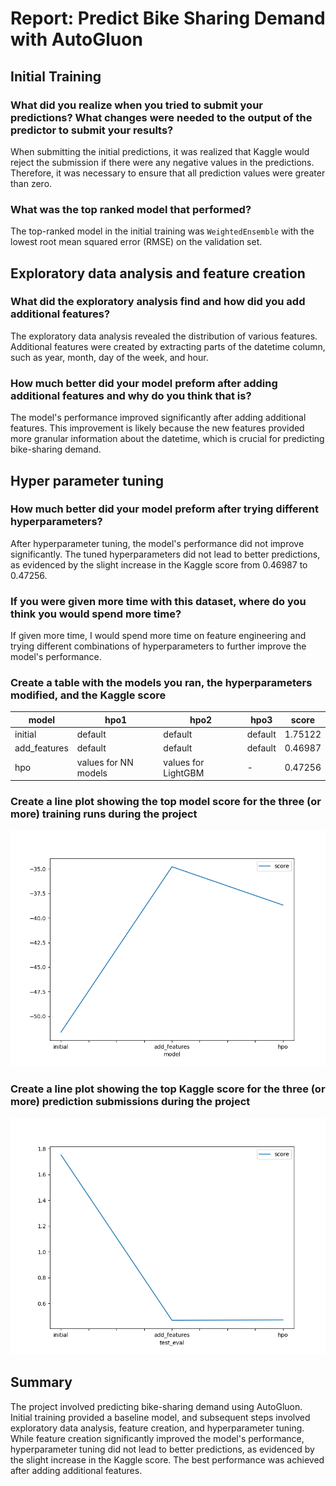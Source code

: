 # Report: Predict Bike Sharing Demand with AutoGluon

## Initial Training

### What did you realize when you tried to submit your predictions? What changes were needed to the output of the predictor to submit your results?

When submitting the initial predictions, it was realized that Kaggle would reject the submission if there were any negative values in the predictions. Therefore, it was necessary to ensure that all prediction values were greater than zero.

### What was the top ranked model that performed?

The top-ranked model in the initial training was `WeightedEnsemble` with the lowest root mean squared error (RMSE) on the validation set.

## Exploratory data analysis and feature creation

### What did the exploratory analysis find and how did you add additional features?

The exploratory data analysis revealed the distribution of various features. Additional features were created by extracting parts of the datetime column, such as year, month, day of the week, and hour.

### How much better did your model preform after adding additional features and why do you think that is?

The model's performance improved significantly after adding additional features. This improvement is likely because the new features provided more granular information about the datetime, which is crucial for predicting bike-sharing demand.

## Hyper parameter tuning

### How much better did your model preform after trying different hyperparameters?

After hyperparameter tuning, the model's performance did not improve significantly. The tuned hyperparameters did not lead to better predictions, as evidenced by the slight increase in the Kaggle score from 0.46987 to 0.47256.

### If you were given more time with this dataset, where do you think you would spend more time?

If given more time, I would spend more time on feature engineering and trying different combinations of hyperparameters to further improve the model's performance.

### Create a table with the models you ran, the hyperparameters modified, and the Kaggle score

|model|hpo1|hpo2|hpo3|score|
|--|--|--|--|--|
|initial|default|default|default|1.75122|
|add_features|default|default|default|0.46987|
|hpo|values for NN models|values for LightGBM|-|0.47256|

### Create a line plot showing the top model score for the three (or more) training runs during the project

![model_train_score.png](assets/model_train_score.png)

### Create a line plot showing the top Kaggle score for the three (or more) prediction submissions during the project

![model_test_score.png](assets/model_test_score.png)

## Summary

The project involved predicting bike-sharing demand using AutoGluon. Initial training provided a baseline model, and subsequent steps involved exploratory data analysis, feature creation, and hyperparameter tuning. While feature creation significantly improved the model's performance, hyperparameter tuning did not lead to better predictions, as evidenced by the slight increase in the Kaggle score. The best performance was achieved after adding additional features.
